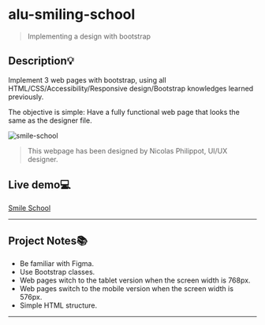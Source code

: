 # alu-smiling-school
> Implementing a design with bootstrap


## Description:bulb:
Implement 3 web pages with bootstrap, using all HTML/CSS/Accessibility/Responsive design/Bootstrap knowledges learned previously.

The objective is simple: Have a fully functional web page that looks the same as the designer file.

![smile-school](https://github.com/Mahiuha/alx-smiling-school/assets/35099243/003340c8-c93f-4623-96b7-9c017bdf1194)
> This webpage has been designed by Nicolas Philippot, UI/UX designer.

## Live demo:computer:
[Smile School](https://Mahiuha.github.io/alx-smiling-school/homepage.html)

---

## Project Notes:books:
* Be familiar with Figma.
* Use Bootstrap classes.
* Web pages witch to the tablet version when the screen width is 768px.
* Web pages switch to the mobile version when the screen width is 576px.
* Simple HTML structure.

---


